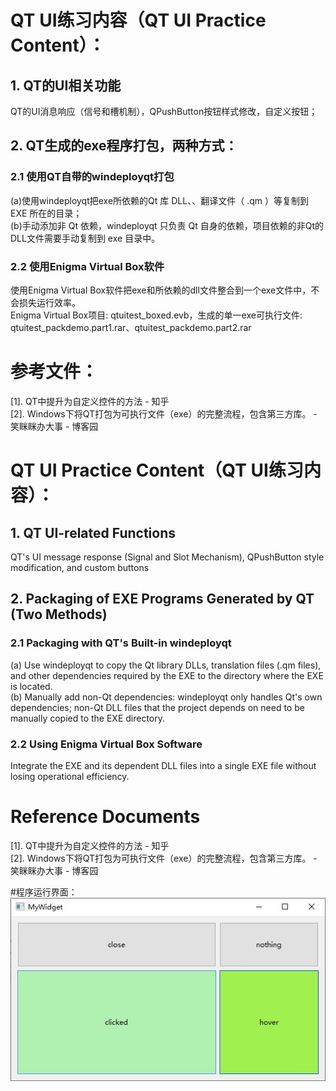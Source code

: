 # QT UI练习内容（QT UI Practice Content）：
## 1. QT的UI相关功能
QT的UI消息响应（信号和槽机制），QPushButton按钮样式修改，自定义按钮；
## 2. QT生成的exe程序打包，两种方式：
### 2.1 使用QT自带的windeployqt打包
(a)使用windeployqt把exe所依赖的Qt 库 DLL、、翻译文件（ .qm ）等复制到 EXE 所在的目录；  
(b)手动添加非 Qt 依赖，windeployqt 只负责 Qt 自身的依赖，项目依赖的非Qt的DLL文件需要手动复制到 exe 目录中。
### 2.2 使用Enigma Virtual Box软件
使用Enigma Virtual Box软件把exe和所依赖的dll文件整合到一个exe文件中，不会损失运行效率。  
Enigma Virtual Box项目: qtuitest_boxed.evb，生成的单一exe可执行文件: qtuitest_packdemo.part1.rar、qtuitest_packdemo.part2.rar
# 参考文件：
[1]. QT中提升为自定义控件的方法 - 知乎  
[2]. Windows下将QT打包为可执行文件（exe）的完整流程，包含第三方库。 - 笑眯眯办大事 - 博客园

# QT UI Practice Content（QT UI练习内容）：
## 1. QT UI-related Functions
QT's UI message response (Signal and Slot Mechanism), QPushButton style modification, and custom buttons
## 2. Packaging of EXE Programs Generated by QT (Two Methods)
### 2.1 Packaging with QT's Built-in windeployqt
 (a) Use windeployqt to copy the Qt library DLLs, translation files (.qm files), and other dependencies required by the EXE to the directory where the EXE is located.  
 (b) Manually add non-Qt dependencies: windeployqt only handles Qt's own dependencies; non-Qt DLL files that the project depends on need to be manually copied to the EXE directory.
### 2.2 Using Enigma Virtual Box Software
Integrate the EXE and its dependent DLL files into a single EXE file without losing operational efficiency.
# Reference Documents
[1]. QT中提升为自定义控件的方法 - 知乎  
[2]. Windows下将QT打包为可执行文件（exe）的完整流程，包含第三方库。 - 笑眯眯办大事 - 博客园

#程序运行界面：
<img src="qt_ui_test.jpg">
